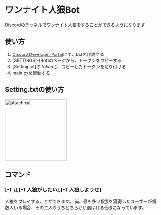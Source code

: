 # ワンナイト人狼Bot
Discordのチャネルでワンナイト人狼をすることができるようになります

## 使い方
1. [Discord Developer Portal](https://discord.com/developers/applications)にて、Botを作成する
2. [SETTINGS]-[Bot]のページから、トークンをコピーする
3. [Setting.txt]の*Token*に、コピーしたトークンを貼り付ける
4. main.pyを起動する

## Setting.txtの使い方
<img src="https://dotup.org/uploda/dotup.org2459758.png" alt="attach:cat" title="attach:cat" width="200" height="200">




## コマンド
### [-T j],[-T 人狼がしたい],[-T 人狼しようぜ]<br></b>
人狼をプレイすることができます。
尚、最も多い投票を獲得したユーザーが複数人いる場合、その二人のうちどちらかが選ばれる仕様になっています。
